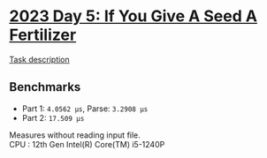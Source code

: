 # [2023 Day 5: If You Give A Seed A Fertilizer](https://adventofcode.com/2023/day/5)

[Task description](./TASKS.md)

## Benchmarks

- Part 1: `4.0562 µs`, Parse: `3.2908 µs`
- Part 2: `17.509 µs`

Measures without reading input file.<br>
CPU : 12th Gen Intel(R) Core(TM) i5-1240P
